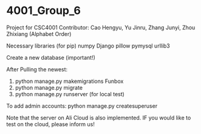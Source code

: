 # 4001_Group_6
Project for CSC4001
Contributor: Cao Hengyu, Yu Jinru, Zhang Junyi, Zhou Zhixiang (Alphabet Order)
 
Necessary libraries (for pip)
numpy
Django
pillow
pymysql
urllib3

Create a new database (important!)

After Pulling the newest:
1. python manage.py makemigrations Funbox 
2. python manage.py migrate
3. python manage.py runserver (for local test)

To add admin accounts:
python manage.py createsuperuser


Note that the server on Ali Cloud is also implemented. IF you would like to test on the cloud, please inform us!




